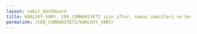 ```yaml
---
layout: vakit_dashboard
title: KARLOVY_VARY, CEK_CUMHURIYETI için iftar, namaz vakitleri ve hava durumu - ilçe/eyalet seç
permalink: /CEK_CUMHURIYETI/KARLOVY_VARY/
---
```


<script type="text/javascript">
  var GLOBAL_COUNTRY = 'CEK_CUMHURIYETI';
  var GLOBAL_CITY = 'KARLOVY_VARY';
  var GLOBAL_STATE = '';
  var lat = 72;
  var lon = 21;
</script>
